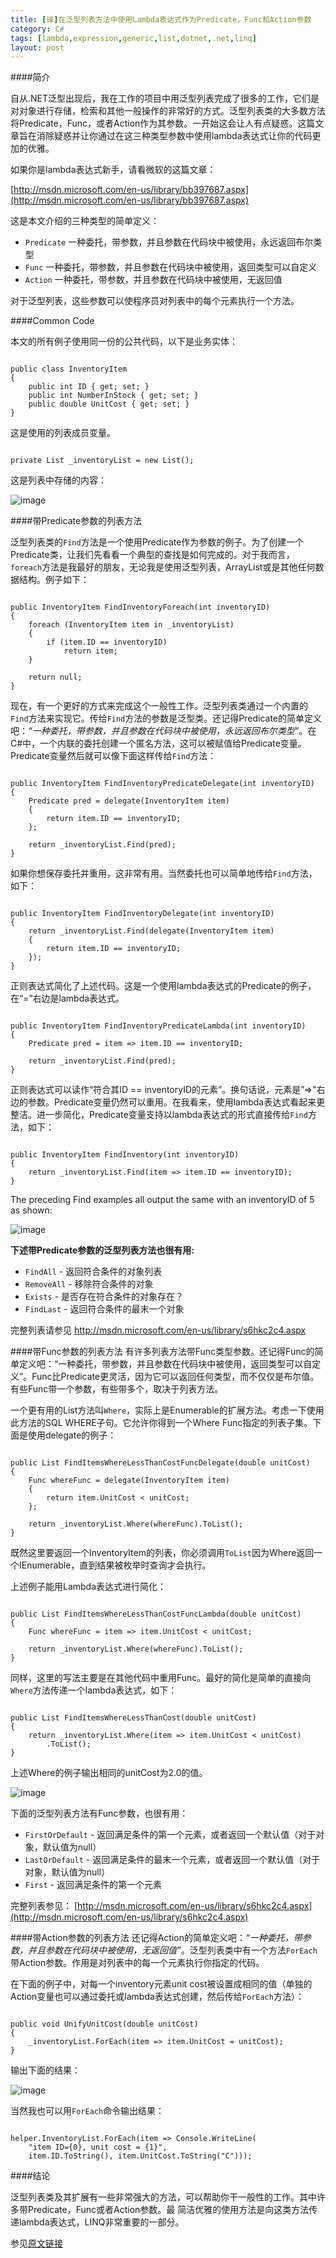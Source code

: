 ```yaml
---
title: [译]在泛型列表方法中使用Lambda表达式作为Predicate，Func和Action参数
category: C#
tags: [lambda,expression,generic,list,dotnet,.net,linq]
layout: post
---
```




####简介

自从.NET泛型出现后，我在工作的项目中用泛型列表完成了很多的工作，它们是对对象进行存储，检索和其他一般操作的非常好的方式。泛型列表类的大多数方法将Predicate，Func，或者Action作为其参数。一开始这会让人有点疑惑。这篇文章旨在消除疑惑并让你通过在这三种类型参数中使用lambda表达式让你的代码更加的优雅。

如果你是lambda表达式新手，请看微软的这篇文章：
 
[http://msdn.microsoft.com/en-us/library/bb397687.aspx](http://msdn.microsoft.com/en-us/library/bb397687.aspx)


这是本文介绍的三种类型的简单定义：

* `Predicate` 一种委托，带参数，并且参数在代码块中被使用，永远返回布尔类型
* `Func`      一种委托，带参数，并且参数在代码块中被使用，返回类型可以自定义
* `Action`    一种委托，带参数，并且参数在代码块中被使用，无返回值

对于泛型列表，这些参数可以使程序员对列表中的每个元素执行一个方法。


####Common Code

本文的所有例子使用同一份的公共代码，以下是业务实体：

<pre><code class="csharp">
public class InventoryItem
{
    public int ID { get; set; }
    public int NumberInStock { get; set; }
    public double UnitCost { get; set; }
}
</code></pre>

这是使用的列表成员变量。

<pre><code class="csharp">
private List<InventoryItem> _inventoryList = new List<InventoryItem>();
</code></pre>


这是列表中存储的内容：

![image](http://www.intertech.com/PostingImages/4e517060d216_1260F/Contents.png)


####带Predicate参数的列表方法

泛型列表类的`Find`方法是一个使用Predicate作为参数的例子。为了创建一个Predicate类，让我们先看看一个典型的查找是如何完成的。对于我而言，`foreach`方法是我最好的朋友，无论我是使用泛型列表，ArrayList或是其他任何数据结构。例子如下：

<pre><code class="csharp">
public InventoryItem FindInventoryForeach(int inventoryID)
{
    foreach (InventoryItem item in _inventoryList)
    {
        if (item.ID == inventoryID)
            return item;
    }

    return null;
}
</code></pre>


现在，有一个更好的方式来完成这个一般性工作。泛型列表类通过一个内置的`Find`方法来实现它。传给`Find`方法的参数是泛型类。还记得Predicate的简单定义吧：*“一种委托，带参数，并且参数在代码块中被使用，永远返回布尔类型”*。在C#中，一个内联的委托创建一个匿名方法，这可以被赋值给Predicate变量。Predicate变量然后就可以像下面这样传给`Find`方法：

<pre><code class="csharp">
public InventoryItem FindInventoryPredicateDelegate(int inventoryID)
{
    Predicate<InventoryItem> pred = delegate(InventoryItem item)
    {
        return item.ID == inventoryID;
    };

    return _inventoryList.Find(pred);
}
</code></pre>

如果你想保存委托并重用，这非常有用。当然委托也可以简单地传给`Find`方法，如下：

<pre><code class="csharp">
public InventoryItem FindInventoryDelegate(int inventoryID)
{
    return _inventoryList.Find(delegate(InventoryItem item)
    {
        return item.ID == inventoryID;
    });
}
</code></pre>

正则表达式简化了上述代码。这是一个使用lambda表达式的Predicate的例子，在“=”右边是lambda表达式。

<pre><code class="csharp">
public InventoryItem FindInventoryPredicateLambda(int inventoryID)
{
    Predicate<InventoryItem> pred = item => item.ID == inventoryID;

    return _inventoryList.Find(pred);
}
</code></pre>

正则表达式可以读作“符合其ID == inventoryID的元素”。换句话说，元素是”=>"右边的参数。Predicate变量仍然可以重用。在我看来，使用lambda表达式看起来更整洁。进一步简化，Predicate变量支持以lambda表达式的形式直接传给`Find`方法，如下：

<pre><code class="csharp">
public InventoryItem FindInventory(int inventoryID)
{
    return _inventoryList.Find(item => item.ID == inventoryID);
}
</code></pre>

The preceding Find examples all output the same with an inventoryID of 5 as shown:

![image](http://www.intertech.com/PostingImages/4e517060d216_1260F/FindOutput.png)

**下述带Predicate参数的泛型列表方法也很有用:**

* `FindAll` - 返回符合条件的对象列表
* `RemoveAll` - 移除符合条件的对象
* `Exists` - 是否存在符合条件的对象存在？
* `FindLast` - 返回符合条件的最末一个对象

完整列表请参见 [http://msdn.microsoft.com/en-us/library/s6hkc2c4.aspx ](http://msdn.microsoft.com/en-us/library/s6hkc2c4.aspx)

####带Func参数的列表方法
有许多列表方法带Func类型参数。还记得Func的简单定义吧：“一种委托，带参数，并且参数在代码块中被使用，返回类型可以自定义”。Func比Predicate更灵活，因为它可以返回任何类型，而不仅仅是布尔值。有些Func带一个参数，有些带多个，取决于列表方法。

一个更有用的List方法叫`Where`，实际上是Enumerable的扩展方法。考虑一下使用此方法的SQL WHERE子句。它允许你得到一个Where Func指定的列表子集。下面是使用delegate的例子：

<pre><code class="csharp">
public List<InventoryItem> FindItemsWhereLessThanCostFuncDelegate(double unitCost)
{
    Func<InventoryItem, bool> whereFunc = delegate(InventoryItem item)
    {
        return item.UnitCost < unitCost;
    };

    return _inventoryList.Where(whereFunc).ToList<InventoryItem>();
}
</code></pre>

既然这里要返回一个InventoryItem的列表，你必须调用`ToList`因为Where返回一个IEnumerable，直到结果被枚举时查询才会执行。

上述例子能用Lambda表达式进行简化：

<pre><code class="csharp">
public List<InventoryItem> FindItemsWhereLessThanCostFuncLambda(double unitCost)
{
    Func<InventoryItem, bool> whereFunc = item => item.UnitCost < unitCost;

    return _inventoryList.Where(whereFunc).ToList<InventoryItem>();
}
</code></pre>

同样，这里的写法主要是在其他代码中重用Func。最好的简化是简单的直接向`Where`方法传递一个lambda表达式，如下：

<pre><code class="csharp">
public List<InventoryItem> FindItemsWhereLessThanCost(double unitCost)
{
    return _inventoryList.Where(item => item.UnitCost < unitCost)
        .ToList<InventoryItem>();
}
</code></pre>

上述Where的例子输出相同的unitCost为2.0的值。

![image](http://www.intertech.com/PostingImages/4e517060d216_1260F/WhereOutput.png)

下面的泛型列表方法有Func参数，也很有用：

* `FirstOrDefault` - 返回满足条件的第一个元素，或者返回一个默认值（对于对象，默认值为null）
* `LastOrDefault` - 返回满足条件的最末一个元素，或者返回一个默认值（对于对象，默认值为null）
* `First` - 返回满足条件的第一个元素

完整列表参见： [http://msdn.microsoft.com/en-us/library/s6hkc2c4.aspx](http://msdn.microsoft.com/en-us/library/s6hkc2c4.aspx) 

####带Action参数的列表方法
还记得Action的简单定义吧：*“一种委托，带参数，并且参数在代码块中被使用，无返回值”*。泛型列表类中有一个方法`ForEach`带Action参数。作用是对列表中的每一个元素执行你指定的代码。

在下面的例子中，对每一个inventory元素unit cost被设置成相同的值（单独的Action变量也可以通过委托或lambda表达式创建，然后传给`ForEach`方法）：

<pre><code class="csharp">
public void UnifyUnitCost(double unitCost)
{
    _inventoryList.ForEach(item => item.UnitCost = unitCost);
}
</code></pre>

输出下面的结果：

![image](http://www.intertech.com/PostingImages/4e517060d216_1260F/WhereOutput.png)

当然我也可以用`ForEach`命令输出结果：

<pre><code class="csharp">
helper.InventoryList.ForEach(item => Console.WriteLine(
    "item ID={0}, unit cost = {1}",
    item.ID.ToString(), item.UnitCost.ToString("C")));
</code></pre>

####结论

泛型列表类及其扩展有一些非常强大的方法，可以帮助你干一般性的工作。其中许多带Predicate，Func或者Action参数。最
简洁优雅的使用方法是向这类方法传递lambda表达式，LINQ非常重要的一部分。



参见[原文链接]

[原文链接]: http://www.intertech.com/Blog/Post/Using-Lambda-Expressions-for-Predicate-Func-and-Action-Arguments-in-Generic-List-Methods.aspx